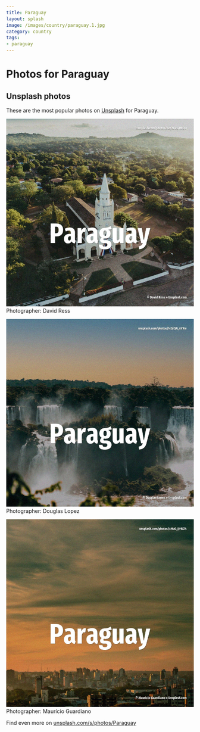 ```yaml
---
title: Paraguay
layout: splash
image: /images/country/paraguay.1.jpg
category: country
tags:
- paraguay
---
```

# Photos for Paraguay
 
## Unsplash photos
These are the most popular photos on [Unsplash](https://unsplash.com) for Paraguay.
 
![Paraguay](/images/country/paraguay.1.jpg)
Photographer:  David Ress
 
![Paraguay](/images/country/paraguay.2.jpg)
Photographer:  Douglas Lopez
 
![Paraguay](/images/country/paraguay.3.jpg)
Photographer:  Maurício Guardiano
 
Find even more on [unsplash.com/s/photos/Paraguay](https://unsplash.com/s/photos/Paraguay)
 
